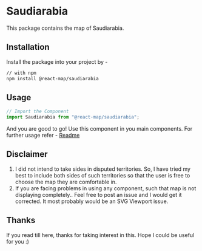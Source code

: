 # Saudiarabia
This package contains the map of Saudiarabia. 
## Installation
Install the package into your project by -
```bash
// with npm
npm install @react-map/saudiarabia
```
## Usage 
```jsx
// Import the Component
import Saudiarabia from "@react-map/saudiarabia";
```
And you are good to go! Use this component in you main components.
For further usage refer - [Readme](https://github.com/shubhexists/react-maps?tab=readme-ov-file#usage)
## Disclaimer 
1) I did not intend to take sides in disputed territories. So, I have tried my best to include both sides of such territories so that the user is free to choose the map they are comfortable in. 
2) If you are facing problems in using any component, such that map is not displaying completely.. Feel free to post an issue and I would get it corrected. It most probably would be an SVG Viewport issue.
## Thanks 
If you read till here, thanks for taking interest in this. Hope I could be useful for you :)